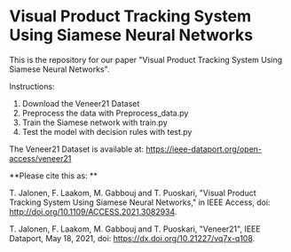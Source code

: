 # Visual Product Tracking System Using Siamese Neural Networks

This is the repository for our paper "Visual Product Tracking System Using Siamese Neural Networks".

Instructions:
1) Download the Veneer21 Dataset
2) Preprocess the data with Preprocess_data.py
3) Train the Siamese network with train.py
4) Test the model with decision rules with test.py

The Veneer21 Dataset is available at: https://ieee-dataport.org/open-access/veneer21

**Please cite this as: **

T. Jalonen, F. Laakom, M. Gabbouj and T. Puoskari, "Visual Product Tracking System Using Siamese Neural Networks," in IEEE Access, doi: http://doi.org/10.1109/ACCESS.2021.3082934.

T. Jalonen, F. Laakom, M. Gabbouj and T. Puoskari, "Veneer21", IEEE Dataport, May 18, 2021, doi: https://dx.doi.org/10.21227/vq7x-q108.
